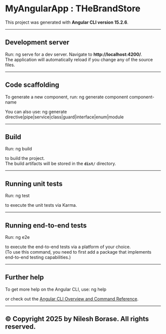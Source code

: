 # MyAngularApp : THeBrandStore

This project was generated with **Angular CLI version 15.2.6**.

---

## Development server
Run: ng serve
for a dev server. Navigate to **http://localhost:4200/**.  
The application will automatically reload if you change any of the source files.

---

## Code scaffolding
To generate a new component, run: ng generate component component-name
  
You can also use:
ng generate directive|pipe|service|class|guard|interface|enum|module

---

## Build
Run: ng build

to build the project.  
The build artifacts will be stored in the **`dist/`** directory.

---

## Running unit tests
Run: ng test

to execute the unit tests via Karma.

---

## Running end-to-end tests
Run: ng e2e

to execute the end-to-end tests via a platform of your choice.  
(To use this command, you need to first add a package that implements end-to-end testing capabilities.)

---

## Further help
To get more help on the Angular CLI, use: ng help

or check out the [Angular CLI Overview and Command Reference](https://angular.io/cli).

---

## © Copyright 2025 by Nilesh Borase. All rights reserved.

